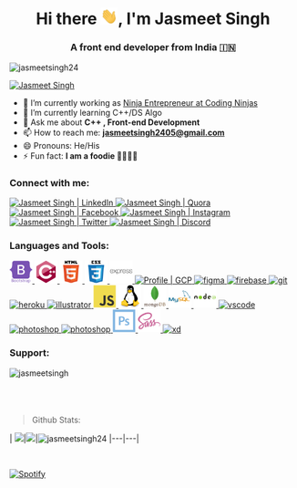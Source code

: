<h1 align="center">Hi there <img src="https://raw.githubusercontent.com/ABSphreak/ABSphreak/master/gifs/Hi.gif" width="30px"/>, I'm Jasmeet Singh</h1>
<h3 align="center">A front end developer from India 🇮🇳</h3>
<p align="left"> <img src="https://komarev.com/ghpvc/?username=jasmeetsingh24&label=Profile%20views&color=0e75b6&style=flat" alt="jasmeetsingh24" /> </p>

<p align="left"> <a href="https://github.com/ryo-ma/github-profile-trophy"><img src="https://github-profile-trophy.vercel.app/?username=jasmeetsingh24" alt="Jasmeet Singh" /></a> </p>

- 🔭 I’m currently working as [Ninja Entrepreneur at Coding Ninjas](https://www.codingninjas.com/?referralCode=CDYZM)
- 🌱 I’m currently learning C++/DS Algo
- 💬 Ask me about **C++ , Front-end Development**
- 📫 How to reach me: **jasmeetsingh2405@gmail.com**
- 😄 Pronouns: He/His
- ⚡ Fun fact: **I am a foodie 🍕🍔🍟🍨**

<h3 align="left">Connect with me:</h3>
<p align="left">
<a href="https://www.linkedin.com/in/jasmeet-singh24" target="_blank">
  <img alt="Jasmeet Singh | LinkedIn" src="https://raw.githubusercontent.com/rahuldkjain/github-profile-readme-generator/master/src/images/icons/Social/linked-in-alt.svg" height="30" width="40" />
</a>
</a>
<a href="https://www.quora.com/profile/Jasmeet-Singh-661" target="_blank">
  <img alt="Jasmeet Singh | Quora" src="https://upload.wikimedia.org/wikipedia/commons/thumb/0/09/Quora_icon.svg/1200px-Quora_icon.svg.png" height="30" width="35" />
</a>

<a href="https://www.facebook.com/profile.php?id=100008863187804" target="_blank">
  <img alt="Jasmeet Singh | Facebook" src="https://upload.wikimedia.org/wikipedia/commons/thumb/f/fb/Facebook_icon_2013.svg/1200px-Facebook_icon_2013.svg.png" height="30" width="35" />
</a>
<a href="https://www.instagram.com/punjabi_munda_jass" target="_blank">
  <img alt="Jasmeet Singh | Instagram" src="https://raw.githubusercontent.com/rahuldkjain/github-profile-readme-generator/master/src/images/icons/Social/instagram.svg" height="30" width="40" />
</a>
<a href="https://twitter.com/i_jasmeetsingh" target="_blank">
  <img alt="Jasmeet Singh | Twitter" src="https://raw.githubusercontent.com/rahuldkjain/github-profile-readme-generator/master/src/images/icons/Social/twitter.svg" height="30" width="40" />
</a>
<a href="https://discord.gg/qtdAxypHY9" target="_blank">
  <img alt="Jasmeet Singh | Discord" src="https://pnggrid.com/wp-content/uploads/2021/05/Discord-Logo-Square-768x768.png" height="30" width="35" />
</a>
</p>

<h3 align="left">Languages and Tools:</h3>
<p align="left"> 
<a href="https://getbootstrap.com" target="_blank"> <img src="https://raw.githubusercontent.com/devicons/devicon/master/icons/bootstrap/bootstrap-plain-wordmark.svg" alt="bootstrap" width="40" height="40"/> </a> 
<a href="https://www.w3schools.com/cpp/" target="_blank"> <img src="https://raw.githubusercontent.com/devicons/devicon/master/icons/cplusplus/cplusplus-original.svg" alt="cplusplus" width="40" height="40"/> </a> 
<a href="https://www.w3.org/html/" target="_blank"> <img src="https://raw.githubusercontent.com/devicons/devicon/master/icons/html5/html5-original-wordmark.svg" alt="html5" width="40" height="40"/> </a> 
<a href="https://www.w3schools.com/css/" target="_blank"> <img src="https://raw.githubusercontent.com/devicons/devicon/master/icons/css3/css3-original-wordmark.svg" alt="css3" width="40" height="40"/> </a> 
<a href="https://expressjs.com" target="_blank"> <img src="https://raw.githubusercontent.com/devicons/devicon/master/icons/express/express-original-wordmark.svg" alt="express" width="40" height="40"/> </a> 
<a href="https://www.cloudskillsboost.google/public_profiles/7cdbfdb1-f7ff-42dd-96c0-a02f1ddd0e28" target="_blank"> <img src="https://avatars2.githubusercontent.com/u/2810941?v=3&s=96" alt="Profile | GCP" width="40" height="40"/> </a> 
<a href="https://www.figma.com/" target="_blank"> <img src="https://www.vectorlogo.zone/logos/figma/figma-icon.svg" alt="figma" width="40" height="40"/> </a> 
<a href="https://firebase.google.com/" target="_blank"> <img src="https://www.vectorlogo.zone/logos/firebase/firebase-icon.svg" alt="firebase" width="40" height="40"/> </a> 
<a href="https://git-scm.com/" target="_blank"> <img src="https://www.vectorlogo.zone/logos/git-scm/git-scm-icon.svg" alt="git" width="40" height="40"/> </a> 
<a href="https://heroku.com" target="_blank"> <img src="https://www.vectorlogo.zone/logos/heroku/heroku-icon.svg" alt="heroku" width="40" height="40"/> </a> 
<a href="https://www.adobe.com/in/products/illustrator.html" target="_blank"> <img src="https://www.vectorlogo.zone/logos/adobe_illustrator/adobe_illustrator-icon.svg" alt="illustrator" width="40" height="40"/> </a> 
<a href="https://developer.mozilla.org/en-US/docs/Web/JavaScript" target="_blank"> <img src="https://raw.githubusercontent.com/devicons/devicon/master/icons/javascript/javascript-original.svg" alt="javascript" width="40" height="40"/> </a> 
<a href="https://www.linux.org/" target="_blank"> <img src="https://raw.githubusercontent.com/devicons/devicon/master/icons/linux/linux-original.svg" alt="linux" width="40" height="40"/> </a> <a href="https://www.mongodb.com/" target="_blank"> <img src="https://raw.githubusercontent.com/devicons/devicon/master/icons/mongodb/mongodb-original-wordmark.svg" alt="mongodb" width="40" height="40"/> </a> 
<a href="https://www.mysql.com/" target="_blank"> <img src="https://raw.githubusercontent.com/devicons/devicon/master/icons/mysql/mysql-original-wordmark.svg" alt="mysql" width="40" height="40"/> </a> <a href="https://nodejs.org" target="_blank"> <img src="https://raw.githubusercontent.com/devicons/devicon/master/icons/nodejs/nodejs-original-wordmark.svg" alt="nodejs" width="40" height="40"/> </a> 
<a href="https://code.visualstudio.com" target="_blank"> <img src="https://upload.wikimedia.org/wikipedia/commons/thumb/9/9a/Visual_Studio_Code_1.35_icon.svg/768px-Visual_Studio_Code_1.35_icon.svg.jpg" alt="vscode" width="40" height="40"/> </a> 
<a href="https://www.jetbrains.com/pycharm" target="_blank"> <img src="https://upload.wikimedia.org/wikipedia/commons/thumb/1/1d/PyCharm_Icon.svg/768px-PyCharm_Icon.svg.png" alt="photoshop" width="40" height="40"/> </a> <a href="https://codelite.org" target="_blank"> <img src="https://topbestalternative.com/wp-content/uploads/2020/01/code-lite-logo.png" alt="photoshop" width="40" height="40"/> </a> 
<a href="https://www.photoshop.com/en" target="_blank"> <img src="https://raw.githubusercontent.com/devicons/devicon/master/icons/photoshop/photoshop-line.svg" alt="photoshop" width="40" height="40"/> </a> 
<a href="https://sass-lang.com" target="_blank"> <img src="https://raw.githubusercontent.com/devicons/devicon/master/icons/sass/sass-original.svg" alt="sass" width="40" height="40"/> </a> 
<a href="https://www.adobe.com/products/xd.html" target="_blank"> <img src="https://cdn.worldvectorlogo.com/logos/adobe-xd.svg" alt="xd" width="40" height="40"/> </a> </p>

<h3 align="left">Support:</h3>
<p><a href="https://www.buymeacoffee.com/jasmeetsingh"> <img align="left" src="https://cdn.buymeacoffee.com/buttons/v2/default-yellow.png" height="50" width="210" alt="jasmeetsingh" /></a></p><br><br>
<br><br>

> Github Stats:

| <img src="https://github-readme-stats.vercel.app/api?username=jasmeetsingh24&show_icons=true&theme=highcontrast"/>|<img src="https://github-readme-stats.vercel.app/api/top-langs/?username=jasmeetsingh24&layout=compact&title_color=FCF55F&text_color=fff&bg_color=000&langs_count=8&hide_border=false&hide=Ruby,Batchfile" />|<img src="https://github-readme-streak-stats.herokuapp.com/?user=jasmeetsingh24&" alt="jasmeetsingh24" />
|---|---|

<br>

[![Spotify](https://spotify-now-playing-lime.vercel.app/api/spotify)](https://open.spotify.com/user/squjxnk2jrwdllx3b4xtsadtj)
